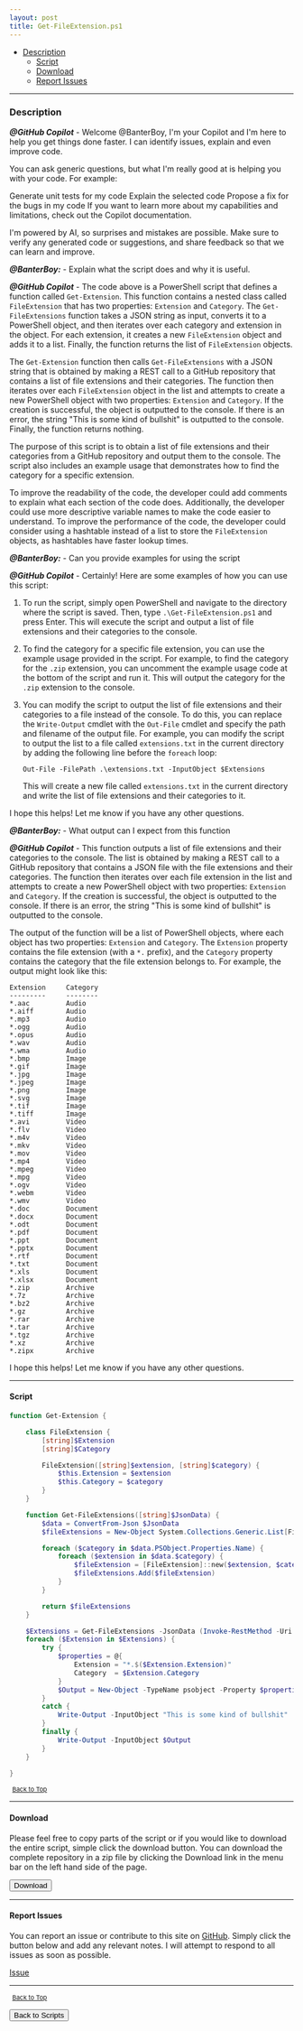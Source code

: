 ```yaml
---
layout: post
title: Get-FileExtension.ps1
---
```


- [Description](#description)
  - [Script](#script)
  - [Download](#download)
  - [Report Issues](#report-issues)

---

### Description

**_@GitHub Copilot_** - Welcome @BanterBoy, I'm your Copilot and I'm here to help you get things done faster. I can identify issues, explain and even improve code.

You can ask generic questions, but what I'm really good at is helping you with your code. For example:

Generate unit tests for my code
Explain the selected code
Propose a fix for the bugs in my code
If you want to learn more about my capabilities and limitations, check out the Copilot documentation.

I'm powered by AI, so surprises and mistakes are possible. Make sure to verify any generated code or suggestions, and share feedback so that we can learn and improve.

**_@BanterBoy:_** - Explain what the script does and why it is useful.

**_@GitHub Copilot_** - The code above is a PowerShell script that defines a function called `Get-Extension`. This function contains a nested class called `FileExtension` that has two properties: `Extension` and `Category`. The `Get-FileExtensions` function takes a JSON string as input, converts it to a PowerShell object, and then iterates over each category and extension in the object. For each extension, it creates a new `FileExtension` object and adds it to a list. Finally, the function returns the list of `FileExtension` objects.

The `Get-Extension` function then calls `Get-FileExtensions` with a JSON string that is obtained by making a REST call to a GitHub repository that contains a list of file extensions and their categories. The function then iterates over each `FileExtension` object in the list and attempts to create a new PowerShell object with two properties: `Extension` and `Category`. If the creation is successful, the object is outputted to the console. If there is an error, the string "This is some kind of bullshit" is outputted to the console. Finally, the function returns nothing.

The purpose of this script is to obtain a list of file extensions and their categories from a GitHub repository and output them to the console. The script also includes an example usage that demonstrates how to find the category for a specific extension.

To improve the readability of the code, the developer could add comments to explain what each section of the code does. Additionally, the developer could use more descriptive variable names to make the code easier to understand. To improve the performance of the code, the developer could consider using a hashtable instead of a list to store the `FileExtension` objects, as hashtables have faster lookup times.

**_@BanterBoy:_** - Can you provide examples for using the script

**_@GitHub Copilot_** - Certainly! Here are some examples of how you can use this script:

1. To run the script, simply open PowerShell and navigate to the directory where the script is saved. Then, type `.\Get-FileExtension.ps1` and press Enter. This will execute the script and output a list of file extensions and their categories to the console.

2. To find the category for a specific file extension, you can use the example usage provided in the script. For example, to find the category for the `.zip` extension, you can uncomment the example usage code at the bottom of the script and run it. This will output the category for the `.zip` extension to the console.

3. You can modify the script to output the list of file extensions and their categories to a file instead of the console. To do this, you can replace the `Write-Output` cmdlet with the `Out-File` cmdlet and specify the path and filename of the output file. For example, you can modify the script to output the list to a file called `extensions.txt` in the current directory by adding the following line before the `foreach` loop:

   `Out-File -FilePath .\extensions.txt -InputObject $Extensions`

   This will create a new file called `extensions.txt` in the current directory and write the list of file extensions and their categories to it.

I hope this helps! Let me know if you have any other questions.

**_@BanterBoy:_** - What output can I expect from this function

**_@GitHub Copilot_** - This function outputs a list of file extensions and their categories to the console. The list is obtained by making a REST call to a GitHub repository that contains a JSON file with the file extensions and their categories. The function then iterates over each file extension in the list and attempts to create a new PowerShell object with two properties: `Extension` and `Category`. If the creation is successful, the object is outputted to the console. If there is an error, the string "This is some kind of bullshit" is outputted to the console.

The output of the function will be a list of PowerShell objects, where each object has two properties: `Extension` and `Category`. The `Extension` property contains the file extension (with a `*.` prefix), and the `Category` property contains the category that the file extension belongs to. For example, the output might look like this:

```
Extension     Category
---------     --------
*.aac         Audio
*.aiff        Audio
*.mp3         Audio
*.ogg         Audio
*.opus        Audio
*.wav         Audio
*.wma         Audio
*.bmp         Image
*.gif         Image
*.jpg         Image
*.jpeg        Image
*.png         Image
*.svg         Image
*.tif         Image
*.tiff        Image
*.avi         Video
*.flv         Video
*.m4v         Video
*.mkv         Video
*.mov         Video
*.mp4         Video
*.mpeg        Video
*.mpg         Video
*.ogv         Video
*.webm        Video
*.wmv         Video
*.doc         Document
*.docx        Document
*.odt         Document
*.pdf         Document
*.ppt         Document
*.pptx        Document
*.rtf         Document
*.txt         Document
*.xls         Document
*.xlsx        Document
*.zip         Archive
*.7z          Archive
*.bz2         Archive
*.gz          Archive
*.rar         Archive
*.tar         Archive
*.tgz         Archive
*.xz          Archive
*.zipx        Archive
```

I hope this helps! Let me know if you have any other questions.

---

#### Script

```powershell
function Get-Extension {

    class FileExtension {
        [string]$Extension
        [string]$Category

        FileExtension([string]$extension, [string]$category) {
            $this.Extension = $extension
            $this.Category = $category
        }
    }

    function Get-FileExtensions([string]$JsonData) {
        $data = ConvertFrom-Json $JsonData
        $fileExtensions = New-Object System.Collections.Generic.List[FileExtension]

        foreach ($category in $data.PSObject.Properties.Name) {
            foreach ($extension in $data.$category) {
                $fileExtension = [FileExtension]::new($extension, $category)
                $fileExtensions.Add($fileExtension)
            }
        }

        return $fileExtensions
    }

    $Extensions = Get-FileExtensions -JsonData (Invoke-RestMethod -Uri "https://raw.githubusercontent.com/dyne/file-extension-list/master/pub/categories.json" -Method Get -UseBasicParsing | ConvertTo-Json)
    foreach ($Extension in $Extensions) {
        try {
            $properties = @{
                Extension = "*.$($Extension.Extension)"
                Category  = $Extension.Category
            }
            $Output = New-Object -TypeName psobject -Property $properties
        }
        catch {
            Write-Output -InputObject "This is some kind of bullshit"
        }
        finally {
            Write-Output -InputObject $Output
        }
    }

}

```

<span style="font-size:11px;"><a href="#"><i class="fas fa-caret-up" aria-hidden="true" style="color: white; margin-right:5px;"></i>Back to Top</a></span>

---

#### Download

Please feel free to copy parts of the script or if you would like to download the entire script, simple click the download button. You can download the complete repository in a zip file by clicking the Download link in the menu bar on the left hand side of the page.

<button class="btn" type="submit" onclick="window.open('PowerShell/NewFunctions/Get-FileExtension.ps1')">
    <i class="fa fa-cloud-download-alt">
    </i>
        Download
</button>

---

#### Report Issues

You can report an issue or contribute to this site on <a href="https://github.com/BanterBoy/scripts-blog/issues">GitHub</a>. Simply click the button below and add any relevant notes. I will attempt to respond to all issues as soon as possible.

<!-- Place this tag where you want the button to render. -->

<a class="github-button" href="https://github.com/BanterBoy/scripts-blog/issues/new?title=Get-FileExtension.ps1&body=There is a problem with this function. Please find details below." data-show-count="true" aria-label="Issue BanterBoy/scripts-blog on GitHub">Issue</a>

---

<span style="font-size:11px;"><a href="#"><i class="fas fa-caret-up" aria-hidden="true" style="color: white; margin-right:5px;"></i>Back to Top</a></span>

<a href="/menu/_pages/scripts.html">
    <button class="btn">
        <i class='fas fa-reply'>
        </i>
            Back to Scripts
    </button>
</a>

[1]: http://ecotrust-canada.github.io/markdown-toc
[2]: https://github.com/googlearchive/code-prettify
